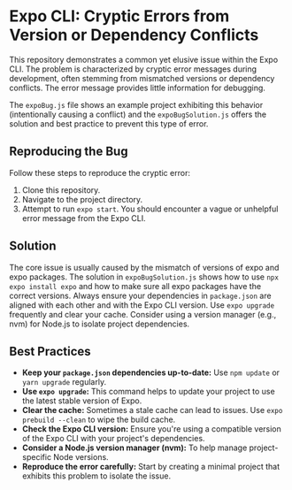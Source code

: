 # Expo CLI: Cryptic Errors from Version or Dependency Conflicts

This repository demonstrates a common yet elusive issue within the Expo CLI.  The problem is characterized by cryptic error messages during development, often stemming from mismatched versions or dependency conflicts.  The error message provides little information for debugging. 

The `expoBug.js` file shows an example project exhibiting this behavior (intentionally causing a conflict) and the `expoBugSolution.js` offers the solution and best practice to prevent this type of error. 

## Reproducing the Bug

Follow these steps to reproduce the cryptic error:
1. Clone this repository.
2. Navigate to the project directory.
3. Attempt to run `expo start`.  You should encounter a vague or unhelpful error message from the Expo CLI.

## Solution

The core issue is usually caused by the mismatch of versions of expo and expo packages. The solution in `expoBugSolution.js` shows how to use `npx expo install expo` and how to make sure all expo packages have the correct versions.  Always ensure your dependencies in `package.json` are aligned with each other and with the Expo CLI version.  Use `expo upgrade` frequently and clear your cache. Consider using a version manager (e.g., nvm) for Node.js to isolate project dependencies.

## Best Practices

*   **Keep your `package.json` dependencies up-to-date:** Use `npm update` or `yarn upgrade` regularly.
*   **Use `expo upgrade`:** This command helps to update your project to use the latest stable version of Expo.
*   **Clear the cache:** Sometimes a stale cache can lead to issues. Use `expo prebuild --clean` to wipe the build cache.
*   **Check the Expo CLI version:** Ensure you're using a compatible version of the Expo CLI with your project's dependencies.
*   **Consider a Node.js version manager (nvm):** To help manage project-specific Node versions.
*   **Reproduce the error carefully:**  Start by creating a minimal project that exhibits this problem to isolate the issue. 